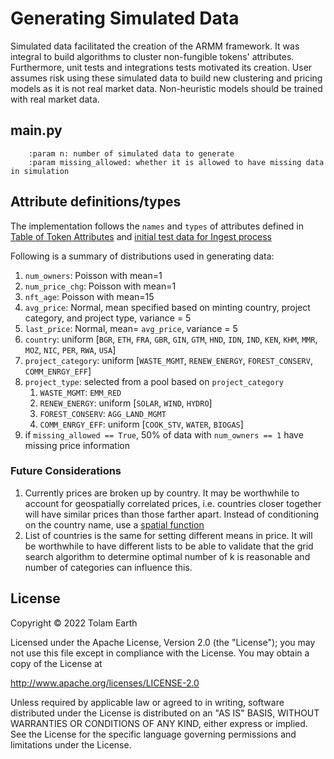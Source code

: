 # Generating Simulated Data

Simulated data facilitated the creation of the ARMM framework. It was integral to build algorithms to cluster non-fungible tokens' attributes. Furthermore, unit tests and integrations tests motivated its creation. User assumes risk using these simulated data to build new clustering and pricing models as it is not real market data. Non-heuristic models should be trained with real market data.

## main.py

```
    :param n: number of simulated data to generate
    :param missing_allowed: whether it is allowed to have missing data in simulation
```

## Attribute definitions/types

The implementation follows the `names` and `types` of attributes defined in [Table of Token Attributes](https://github.com/objectcomputing/hem-architecture/blob/main/armm/information/data-model-ingestion.md#table-of-token-attributes) and
[initial test data for Ingest process](https://docs.google.com/spreadsheets/d/1A_cYJFvlUrDLyqUoaXckB2UPW_sFLKMiDXxLJsiQtYM/edit#gid=0)

Following is a summary of distributions used in generating data:
1. `num_owners`: Poisson with mean=1
2. `num_price_chg`: Poisson with mean=1
3. `nft_age`: Poisson with mean=15
4. `avg_price`: Normal, mean specified based on minting country, project category, and project type, variance = 5
5. `last_price`: Normal, mean= `avg_price`, variance = 5
6. `country`: uniform [`BGR`, `ETH`, `FRA`, `GBR`, `GIN`, `GTM`, `HND`, `IDN`, `IND`,
                        `KEN`, `KHM`, `MMR`, `MOZ`, `NIC`, `PER`, `RWA`, `USA`]
7. `project_category`: uniform [`WASTE_MGMT`, `RENEW_ENERGY`,
                                 `FOREST_CONSERV`, `COMM_ENRGY_EFF`]
8. `project_type`: selected from a pool based on `project_category`
   1. `WASTE_MGMT`:  `EMM_RED`
   2. `RENEW_ENERGY`: uniform [`SOLAR`, `WIND`, `HYDRO`]
   3. `FOREST_CONSERV`: `AGG_LAND_MGMT`
   4. `COMM_ENRGY_EFF`: uniform [`COOK_STV`, `WATER`, `BIOGAS`]
9. if `missing_allowed == True`, 50% of data with `num_owners == 1` have missing price information


### Future Considerations

1. Currently prices are broken up by country. It may be worthwhile to account for geospatially correlated prices, i.e. countries closer together
will have similar prices than those farther apart. Instead of conditioning on the country name, use a [spatial function](https://pdixon.stat.iastate.edu/stat406/notes/part%209%20sim%20annotated.pdf)
2. List of countries is the same for setting different means in price. It will be worthwhile to have different lists to be able to validate that
the grid search algorithm to determine optimal number of k is reasonable and number of categories can influence this.

## License
Copyright &copy; 2022 Tolam Earth

Licensed under the Apache License, Version 2.0 (the "License"); you may not use this file except in compliance with the License. You may obtain a copy of the License at 

http://www.apache.org/licenses/LICENSE-2.0 

Unless required by applicable law or agreed to in writing, software distributed under the License is distributed on an "AS IS" BASIS, WITHOUT WARRANTIES OR CONDITIONS OF ANY KIND, either express or implied. See the License for the specific language governing permissions and limitations under the License.
